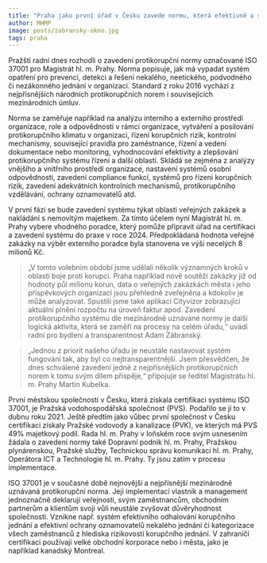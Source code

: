 ```yaml
---
title: "Praha jako první úřad v Česku zavede normu, která efektivně a systémově snižuje riziko korupce"
author: MHMP
image: posts/zabransky-okno.jpg
tags: praha
---
```


Pražští radní dnes rozhodli o zavedení protikorupční normy označované ISO 37001 pro Magistrát hl. m. Prahy. Norma popisuje, jak má vypadat systém opatření pro prevenci, detekci a řešení nekalého, neetického, podvodného či nezákonného jednání v organizaci. Standard z roku 2016 vychází z nejpřísnějších národních protikorupčních norem i souvisejících mezinárodních úmluv.

Norma se zaměřuje například na analýzu interního a externího prostředí organizace, role a odpovědnosti v rámci organizace, vytváření a posilování protikorupčního klimatu v organizaci, řízení korupčních rizik, kontrolní mechanismy, související pravidla pro zaměstnance, řízení a vedení dokumentace nebo monitoring, vyhodnocování efektivity a zlepšování protikorupčního systému řízení a další oblasti. Skládá se zejména z analýzy vnějšího a vnitřního prostředí organizace, nastavení systémů osobní odpovědnosti, zavedení compliance funkcí, systémů pro řízení korupčních rizik, zavedení adekvátních kontrolních mechanismů, protikorupčního vzdělávání, ochrany oznamovatelů atd.

V první fázi se bude zavedení systému týkat oblasti veřejných zakázek a nakládání s nemovitým majetkem. Za tímto účelem nyní Magistrát hl. m. Prahy vybere vhodného poradce, který pomůže připravit úřad na certifikaci a zavedení systému do praxe v roce 2024. Předpokládaná hodnota veřejné zakázky na výběr externího poradce byla stanovena ve výši necelých 8 milionů Kč.

> „V tomto volebním období jsme udělali několik významných kroků v oblasti boje proti korupci. Praha například nově soutěží zakázky již od hodnoty půl milionu korun, data o veřejných zakázkách města i jeho příspěvkových organizací jsou přehledně zveřejněna a kdokoliv je může analyzovat. Spustili jsme také aplikaci Cityvizor zobrazující aktuální plnění rozpočtu na úroveň faktur apod. Zavedení protikorupčního systému dle mezinárodně uznávané normy je další logická aktivita, která se zaměří na procesy na celém úřadu,“ uvádí radní pro bydlení a transparentnost Adam Zábranský.

> „Jednou z priorit našeho úřadu je neustále nastavovat systém fungování tak, aby byl co nejtransparentnější. Jsem přesvědčen, že dnes schválené zavedení jedné z nejpřísnějších protikorupčních norem k tomu svým dílem přispěje,“ připojuje se ředitel Magistrátu hl. m. Prahy Martin Kubelka.

První městskou společností v Česku, která získala certifikaci systému ISO 37001, je Pražská vodohospodářská společnost (PVS). Podařilo se jí to v dubnu roku 2021. Ještě předtím jako vůbec první společnost v Česku certifikaci získaly Pražské vodovody a kanalizace (PVK), ve kterých má PVS 49% majetkový podíl. Rada hl. m. Prahy v loňském roce svým usnesením žádala o zavedení normy také Dopravní podnik hl. m. Prahy, Pražskou plynárenskou, Pražské služby, Technickou správu komunikací hl. m. Prahy, Operátora ICT a Technologie hl. m. Prahy. Ty jsou zatím v procesu implementace.

ISO 37001 je v současné době nejnovější a nejpřísnější mezinárodně uznávaná protikorupční norma. Její implementací vlastník a management jednoznačně deklarují veřejnosti, svým zaměstnancům, obchodním partnerům a klientům svoji vůli neustále zvyšovat důvěryhodnost společnosti. Vznikne např. systém efektivního odhalování korupčního jednání a efektivní ochrany oznamovatelů nekalého jednání či kategorizace všech zaměstnanců z hlediska rizikovosti korupčního jednání. V zahraničí certifikaci používají velké obchodní korporace nebo i města, jako je například kanadský Montreal.

 
